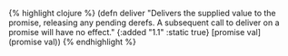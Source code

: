 {% highlight clojure %}
(defn deliver
  "Delivers the supplied value to the promise, releasing any pending
  derefs. A subsequent call to deliver on a promise will have no effect."
  {:added "1.1"
   :static true}
  [promise val] (promise val))
{% endhighlight %}
